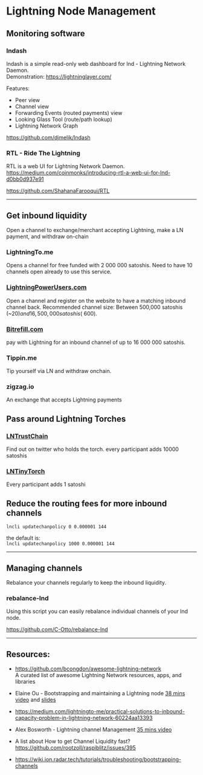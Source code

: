 # Lightning Node Management

## Monitoring software

### lndash

lndash is a simple read-only web dashboard for lnd - Lightning Network Daemon.  
Demonstration: https://lightninglayer.com/ 

Features:

* Peer view
* Channel view
* Forwarding Events (routed payments) view
* Looking Glass Tool (route/path lookup)
* Lightning Network Graph

https://github.com/djmelik/lndash

### RTL - Ride The Lightning

RTL is a web UI for Lightning Network Daemon.  
https://medium.com/coinmonks/introducing-rtl-a-web-ui-for-lnd-d0bb0d937e91

https://github.com/ShahanaFarooqui/RTL

---
## Get inbound liquidity

Open a channel to exchange/merchant accepting Lightning, make a LN payment, and withdraw on-chain

### LightningTo.me
Opens a channel for free funded with 2 000 000 satoshis. Need to have 10 channels open already to use this service.

### [LightningPowerUsers.com](https://lightningpowerusers.com/home/)
Open a channel and register on the website to have a matching inbound channel back. 
Recommended channel size: Between 500,000 satoshis (~$20) and 16,500,000 satoshis (~$600).

### [Bitrefill.com](https://www.bitrefill.com/buy/lightning-channel/lightning/?hl=en)
pay with Lightning for an inbound channel of up to 16 000 000 satoshis.

### Tippin.me
Tip yourself via LN and withdraw onchain.

### zigzag.io
An exchange that accepts Lightning payments

## Pass around Lightning Torches

### [LNTrustChain](https://www.youtube.com/watch?v=89TSOayiqtA&feature=youtu.be)
Find out on twitter who holds the torch.
every participant adds 10000 satoshis

### [LNTinyTorch](http://lntinytorch.com/)
Every participant adds 1 satoshi


## Reduce the routing fees for more inbound channels

```lncli updatechanpolicy 0 0.000001 144```

the default is:  
 ```lncli updatechanpolicy 1000 0.000001 144```

---
## Managing channels

Rebalance your channels regularly to keep the inbound liquidity.

### rebalance-lnd

Using this script you can easily rebalance individual channels of your lnd node.

https://github.com/C-Otto/rebalance-lnd


---
## Resources:
* https://github.com/bcongdon/awesome-lightning-network  
A curated list of awesome Lightning Network resources, apps, and libraries

* Elaine Ou - Bootstrapping and maintaining a Lightning node [38 mins video](https://www.youtube.com/watch?v=qX4Z3JY1094)
and [slides](https://lightningresidency.com/assets/presentations/Ou_Bootstrapping_and_Maintaining_a_Lightning_Node.pdf)

* https://medium.com/lightningto-me/practical-solutions-to-inbound-capacity-problem-in-lightning-network-60224aa13393

* Alex Bosworth - Lightning channel Management [35 mins video](https://www.youtube.com/watch?v=HlPIB6jt6ww&feature=youtu.be)

* A list about How to get Channel Liquidity fast? https://github.com/rootzoll/raspiblitz/issues/395

* https://wiki.ion.radar.tech/tutorials/troubleshooting/bootstrapping-channels